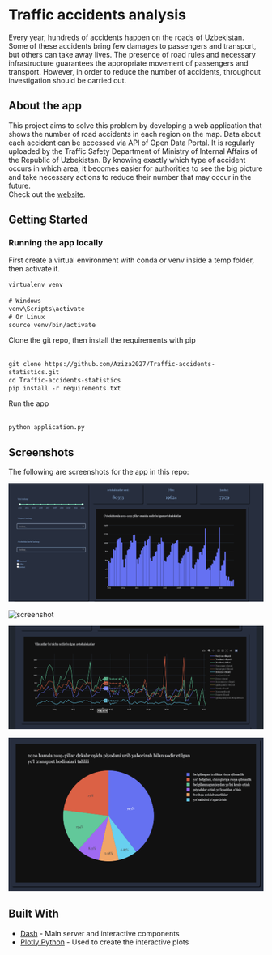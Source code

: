 # Traffic accidents analysis


Every year, hundreds of accidents happen on the roads of Uzbekistan. Some of these accidents bring few damages to passengers and transport, but others can take away lives. The presence of road rules and necessary infrastructure guarantees the appropriate movement of passengers and transport. However, in order to reduce the number of accidents, throughout investigation should be carried out.

## About the app

This project aims to solve this problem by developing a web application that shows the number of road accidents in each region on the map. Data about each accident can be accessed via API of Open Data Portal. It is regularly uploaded by the Traffic Safety Department of Ministry of Internal Affairs of the Republic of Uzbekistan. By knowing exactly which type of accident occurs in which area, it becomes easier for authorities to see the big picture and take necessary actions to reduce their number that may occur in the future.
<br>
Check out the <a href="http://aziza2027.pythonanywhere.com" target="_blank">website</a>.
## Getting Started

### Running the app locally

First create a virtual environment with conda or venv inside a temp folder, then activate it.

```
virtualenv venv

# Windows
venv\Scripts\activate
# Or Linux
source venv/bin/activate

```

Clone the git repo, then install the requirements with pip

```

git clone https://github.com/Aziza2027/Traffic-accidents-statistics.git
cd Traffic-accidents-statistics
pip install -r requirements.txt

```

Run the app

```

python application.py

```


## Screenshots

The following are screenshots for the app in this repo:

![screenshot](images/1.png)

![screenshot](images/2.png)

![screenshot](images/3.png)

![screenshot](images/4.png)

## Built With

- [Dash](https://dash.plot.ly/) - Main server and interactive components
- [Plotly Python](https://plot.ly/python/) - Used to create the interactive plots
